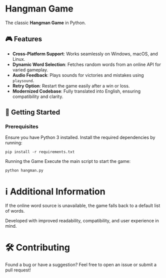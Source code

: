 # Hangman Game

The classic **Hangman Game** in Python.

## 🎮 Features

- **Cross-Platform Support**: Works seamlessly on Windows, macOS, and Linux.
- **Dynamic Word Selection**: Fetches random words from an online API for varied gameplay.
- **Audio Feedback**: Plays sounds for victories and mistakes using `playsound`.
- **Retry Option**: Restart the game easily after a win or loss.
- **Modernized Codebase**: Fully translated into English, ensuring compatibility and clarity.

## 🚀 Getting Started

### Prerequisites

Ensure you have Python 3 installed. Install the required dependencies by running:

```pip install -r requirements.txt```

Running the Game
Execute the main script to start the game:

```python hangman.py```

# ℹ️ Additional Information

If the online word source is unavailable, the game falls back to a default list of words.

Developed with improved readability, compatibility, and user experience in mind.

# 🛠️ Contributing
Found a bug or have a suggestion? Feel free to open an issue or submit a pull request!

